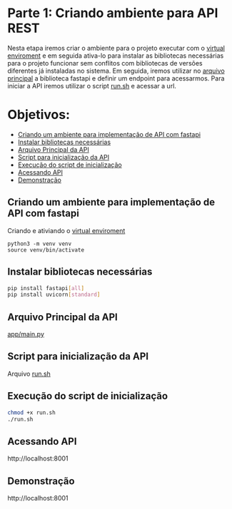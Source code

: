 # Parte 1: Criando ambiente para API REST
Nesta etapa iremos criar o ambiente para o projeto executar com o [virtual enviroment](https://docs.python.org/3/library/venv.html) e em seguida ativa-lo para instalar as bibliotecas necessárias para o projeto funcionar sem conflitos com bibliotecas de versões diferentes já instaladas no sistema. 
Em seguida, iremos utilizar no [arquivo principal](/app/main.py) a biblioteca fastapi e definir um endpoint para acessarmos. Para iniciar a API iremos utilizar o script [run.sh](run.sh) e acessar a url.

# Objetivos:
- [Criando um ambiente para implementação de API com fastapi](#criando-um-ambiente-para-implementação-de-api-com-fastapi)
- [Instalar bibliotecas necessárias](#instalar-bibliotecas-necessárias)
- [Arquivo Principal da API](#arquivo-principal-da-api)
- [Script para inicialização da API](#script-para-inicialização-da-api)
- [Execução do script de inicialização](#execução-do-script-de-inicialização)
- [Acessando API](#acessando-api)
- [Demonstração](#demonstração)

## Criando um ambiente para implementação de API com fastapi

Criando e ativiando o [virtual enviroment](https://docs.python.org/3/library/venv.html)

```
python3 -m venv venv
source venv/bin/activate

```

## Instalar bibliotecas necessárias
```bash
pip install fastapi[all]
pip install uvicorn[standard]
```

## Arquivo Principal da API

[app/main.py](./app/main.py)


## Script para inicialização da API
Arquivo [run.sh](run.sh)
## Execução do script de inicialização
```bash
chmod +x run.sh
./run.sh
```

## Acessando API 
http://localhost:8001

## Demonstração
http://localhost:8001


